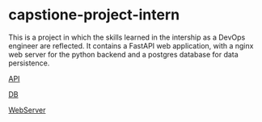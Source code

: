# capstione-project-intern
This is a project in which the skills learned in the intership as a DevOps engineer are reflected. It contains a FastAPI web application, with a nginx web server for the python backend and a postgres database for data persistence.


[API](https://github.com/jnavarro447/capstione-project-intern/tree/main/interns-backend-api)

[DB](https://github.com/jnavarro447/capstione-project-intern/tree/main/interns-db)

[WebServer](https://github.com/jnavarro447/capstione-project-intern/tree/main/interns-webserver)


<!--  A project in which the skills learned in the internship as a devops engineer are reflected. In which a FastAPI web application is shown, incorporating an nginx web server for the python backend and a postgres database for data persistence -->
